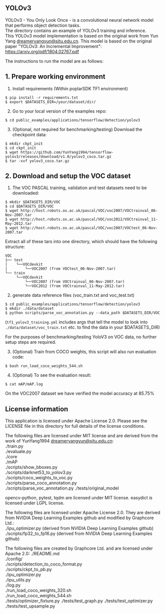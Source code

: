 ## YOLOv3
YOLOv3 - You Only Look Once - is a convolutional neural network model that performs object detection tasks.\
The directory contains an example of YOLOv3 training and inference.\
This YOLOv3 model implementation is based on the original work from Yun Yang <dreameryangyun@sjtu.edu.cn>. This model is based on the original paper "YOLOv3: An Incremental Improvement": https://arxiv.org/pdf/1804.02767.pdf

The instructions to run the model are as follows:

## 1. Prepare working environment

1. Install requirements (Within poplarSDK TF1 environment)
```bashrc
$ pip install -r requirements.txt
$ export $DATASETS_DIR=/your/dataset/dir/
```

2. Go to your local version of the examples repo:
```bashrc
$ cd public_examples/applications/tensorflow/detection/yolov3
```

3. (Optional, not required for benchmarking/testing) Download the checkpoint data:
```bashrc
$ mkdir ckpt_init
$ cd ckpt_init
$ wget https://github.com/YunYang1994/tensorflow-yolov3/releases/download/v1.0/yolov3_coco.tar.gz
$ tar -xvf yolov3_coco.tar.gz
```

## 2. Download and setup the VOC dataset

1. The VOC PASCAL training, validation and test datasets need to be downloaded:
```bashrc
$ mkdir $DATASETS_DIR/VOC
$ cd $DATASETS_DIR/VOC
$ wget http://host.robots.ox.ac.uk/pascal/VOC/voc2007/VOCtrainval_06-Nov-2007.tar
$ wget http://host.robots.ox.ac.uk/pascal/VOC/voc2012/VOCtrainval_11-May-2012.tar
$ wget http://host.robots.ox.ac.uk/pascal/VOC/voc2007/VOCtest_06-Nov-2007.tar
```
Extract all of these tars into one directory, which should have the following structure:
```
VOC
├── test
|    └──VOCdevkit
|        └──VOC2007 (from VOCtest_06-Nov-2007.tar)
└── train
     └──VOCdevkit
         └──VOC2007 (from VOCtrainval_06-Nov-2007.tar)
         └──VOC2012 (from VOCtrainval_11-May-2012.tar)
```
2. generate data reference files (voc_train.txt and voc_test.txt)
```
$ cd public_examples/applications/tensorflow/detection/yolov3
$ mkdir ./data/dataset
$ python scripts/parse_voc_annotation.py --data_path $DATASETS_DIR/VOC
```

(`tf1_yolov3_training.yml` includes args that tell the model to look into `./data/dataset/voc_train.txt` etc. to find the data in your $DATASETS_DIR)

For the purposes of benchmarking/testing YoloV3 on VOC data, no further setup steps are required.

3. (Optional) Train from COCO weights, this script will also run evaluation code:
```bashrc
$ bash run_load_coco_weights_544.sh
```

4. (Optional) To see the evaluation result:
```bashrc
$ cat mAP/mAP.log
```

On the VOC2007 dataset we have verified the model accuracy at 85.75%


## License information
This application is licensed under Apache License 2.0.
Please see the LICENSE file in this directory for full details of the license conditions.

The following files are licensed under MIT license and are derived from the work of YunYang1994 <dreameryangyun@sjtu.edu.cn>:\
./train.py \
./evaluate.py \
./core \
./mAP \
./scripts/show_bboxes.py \
./scripts/darknet53_to_yolov3.py \
./scripts/coco_weights_to_voc.py \
./scripts/parse_coco_annotation.py \
./scripts/parse_voc_annotation.py
./tests/original_model

opencv-python, pytest, tqdm are licensed under MIT license.
easydict is licensed under LGPL license.

The following files are licensed under Apache License 2.0. They are derived from NVIDIA Deep Learning Examples github and modified by Graphcore Ltd.: \
./ipu_optimizer.py (derived from NVIDIA Deep Learning Examples github)
./scripts/fp32_to_fp16.py (derived from NVIDIA Deep Learning Examples github)

The following files are created by Graphcore Ltd.  and are licensed under Apache 2.0:
./README.md \
./config/ \
./scripts/detection_to_coco_format.py \
./scripts/ckpt_to_pb.py \
./ipu_optimizer.py \
./ipu_utils.py \
./log.py \
./run_load_coco_weights_320.sh \
./run_load_coco_weights_544.sh \
./tests/optimizer_fixture.py
./tests/test_graph.py
./tests/test_optimizer.py
./tests/test_upsample.py
